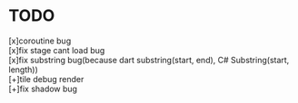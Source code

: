 # TODO
[x]coroutine bug  
[x]fix stage cant load bug  
[x]fix substring bug(because dart substring(start, end), C# Substring(start, length))  
[+]tile debug render  
[+]fix shadow bug  
